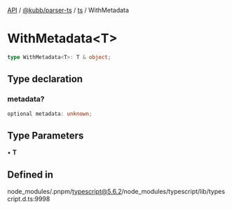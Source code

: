 [API](../../../../../packages.md) / [@kubb/parser-ts](../../../index.md) / [ts](../index.md) / WithMetadata

# WithMetadata\<T\>

```ts
type WithMetadata<T>: T & object;
```

## Type declaration

### metadata?

```ts
optional metadata: unknown;
```

## Type Parameters

• **T**

## Defined in

node\_modules/.pnpm/typescript@5.6.2/node\_modules/typescript/lib/typescript.d.ts:9998
